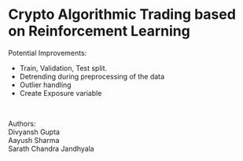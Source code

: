 # Crypto Algorithmic Trading based on Reinforcement Learning
Potential Improvements:
 - Train, Validation, Test split.
 - Detrending during preprocessing of the data
 - Outlier handling
 - Create Exposure variable
<br>

Authors:
<br>
Divyansh Gupta
<br>
Aayush Sharma
<br>
Sarath Chandra Jandhyala